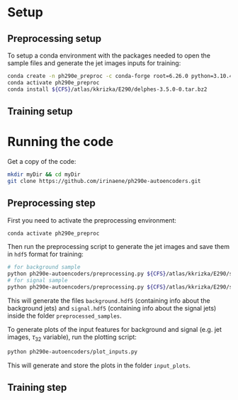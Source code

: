 # Setup

## Preprocessing setup

To setup a conda environment with the packages needed to open the sample files and generate the jet images inputs for training:
```bash
conda create -n ph290e_preproc -c conda-forge root=6.26.0 python=3.10.4 scipy=1.8.0 h5py=3.6.0 matplotlib=3.5.1
conda activate ph290e_preproc
conda install ${CFS}/atlas/kkrizka/E290/delphes-3.5.0-0.tar.bz2
```

## Training setup

# Running the code

Get a copy of the code:
```bash
mkdir myDir && cd myDir
git clone https://github.com/irinaene/ph290e-autoencoders.git
```

## Preprocessing step
First you need to activate the preprocessing environment:
```bash
conda activate ph290e_preproc
```

Then run the preprocessing script to generate the jet images and save them in `hdf5` format for training:
```bash
# for background sample
python ph290e-autoencoders/preprocessing.py ${CFS}/atlas/kkrizka/E290/samples/v0.0.1/dijet/run_01_*/tag_1_delphes_events.root
# for signal sample
python ph290e-autoencoders/preprocessing.py ${CFS}/atlas/kkrizka/E290/samples/v0.0.1/ttbar/run_02_*/tag_1_delphes_events.root
```

This will generate the files `background.hdf5` (containing info about the background jets) and `signal.hdf5` (containing info about the signal jets) inside the folder `preprocessed_samples`.

To generate plots of the input features for background and signal (e.g. jet images, $\tau_32$ variable), run the plotting script:
```bash
python ph290e-autoencoders/plot_inputs.py
```
This will generate and store the plots in the folder `input_plots`.

## Training step

